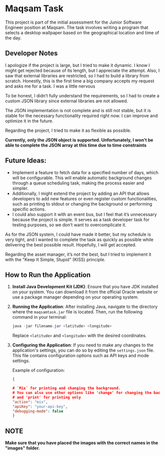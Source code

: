 # Maqsam Task

This project is part of the initial assessment for the Junior Software Engineer position at Maqsam. The task involves writing a program that selects a desktop wallpaper based on the geographical location and time of the day.




## **Developer Notes**

I apologize if the project is large, but I tried to make it dynamic. I know I might get rejected because of its length, but I appreciate the attempt. Also, I saw that external libraries are restricted, so I had to build a library from scratch. Honestly, this is the first time a big company accepts my request and asks me for a task. I was a little nervous


To be honest, I didn’t fully understand the requirements, so I had to create a custom JSON library since external libraries are not allowed.

The JSON implementation is not complete and is still not stable, but it is stable for the necessary functionality required right now. I can improve and optimize it in the future.

Regarding the project, I tried to make it as flexible as possible.

**Currently, only the JSON object is supported. Unfortunately, I won't be able to complete the JSON array at this time due to time constraints**

## **Future Ideas:**
- Implement a feature to fetch data for a specified number of days, which will be configurable. This will enable automatic background changes through a queue scheduling task, making the process easier and simpler.
- Additionally, I might extend the project by adding an API that allows developers to add new features or even register custom functionalities, such as printing to stdout or changing the background or performing specific actions.
- I could also support it with an event bus, but I feel that it’s unnecessary because the project is simple. It serves as a task developer task for testing purposes, so we don’t want to overcomplicate it.

As for the JSON system, I could have made it better, but my schedule is very tight, and I wanted to complete the task as quickly as possible while delivering the best possible result. Hopefully, I will get accepted.

Regarding the asset manager, it’s not the best, but I tried to implement it with the "Keep It Simple, Stupid" (KISS) principle.


## How to Run the Application

1. **Install Java Development Kit (JDK)**:
   Ensure that you have JDK installed on your system. You can download it from the official Oracle website or use a package manager depending on your operating system.

2. **Running the Application**:
   After installing Java, navigate to the directory where the `maqsamtask.jar` file is located. Then, run the following command in your terminal:

   ```java
   java -jar filename.jar <latitude> <longitude>
   ```

   Replace `<latitude>` and `<longitude>` with the desired coordinates.

3. **Configuring the Application**:
    If you need to make any changes to the application's settings, you can do so by editing the `settings.json` file. This file contains configuration options such as API keys and mode settings.

    Example of configuration:

    ```json
    {

    # `Mix` for printing and changing the background. 
    # You can also use other options like 'change' for changing the background only, 
    # and 'print' for printing only
    "action": "mix", 
    "apiKey": "your-api-key",
    "debugging-mode": false
    }


 ## NOTE

 **Make sure that you have placed the images with the correct names in the "images" folder.**



